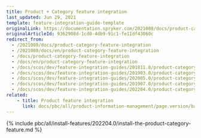 ```yaml
---
title: Product + Category feature integration
last_updated: Jun 29, 2021
template: feature-integration-guide-template
originalLink: https://documentation.spryker.com/2021080/docs/product-category-feature-integration
originalArticleId: 9362908d-1cd0-4db9-91c1-fe11df43060c
redirect_from:
  - /2021080/docs/product-category-feature-integration
  - /2021080/docs/en/product-category-feature-integration
  - /docs/product-category-feature-integration
  - /docs/en/product-category-feature-integration
  - /docs/scos/dev/feature-integration-guides/201811.0/product-category-feature-integration.html
  - /docs/scos/dev/feature-integration-guides/201903.0/product-category-feature-integration.html
  - /docs/scos/dev/feature-integration-guides/202005.0/product-category-feature-integration.html
  - /docs/scos/dev/feature-integration-guides/201907.0/product-category-feature-integration.html
  - /docs/scos/dev/feature-integration-guides/202204.0/product-category-feature-integration.html
related:
    - title: Product feature integration
      link: docs/pbc/all/product-information-management/page.version/base-shop/install-and-upgrade/install-features/install-the-product-feature.html
---
```


{% include pbc/all/install-features/202204.0/install-the-product-category-feature.md %} <!-- To edit, see /_includes/pbc/all/install-features/202204.0/install-the-product-category-feature.md -->
